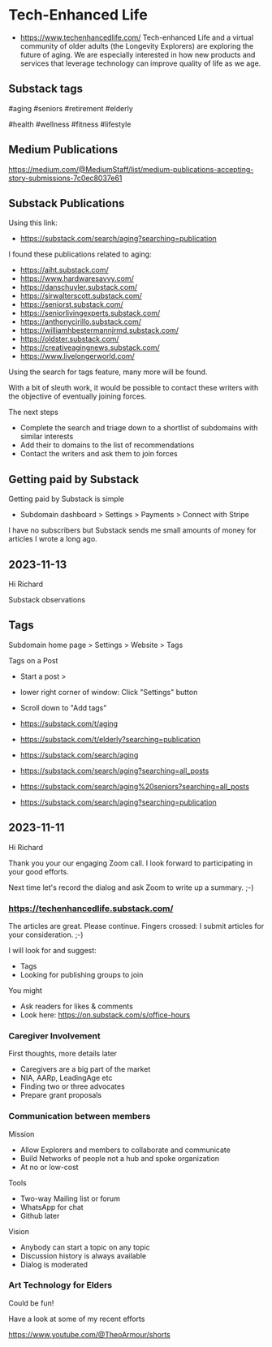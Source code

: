 # Tech-Enhanced Life

* https://www.techenhancedlife.com/
Tech-enhanced Life and a virtual community of older adults (the Longevity Explorers) are exploring the future of aging. We are especially interested in how new products and services that leverage technology can improve quality of life as we age.

## Substack tags

#aging #seniors #retirement #elderly

#health #wellness #fitness #lifestyle

## Medium Publications

https://medium.com/@MediumStaff/list/medium-publications-accepting-story-submissions-7c0ec8037e61


## Substack Publications


Using this link:

* https://substack.com/search/aging?searching=publication

I found these publications related to aging:

* https://aiht.substack.com/
* https://www.hardwaresavvy.com/
* https://danschuyler.substack.com/
* https://sirwalterscott.substack.com/
* https://seniorst.substack.com/
* https://seniorlivingexperts.substack.com/
* https://anthonycirillo.substack.com/
* https://williamhbestermannjrmd.substack.com/
* https://oldster.substack.com/
* https://creativeagingnews.substack.com/
* https://www.livelongerworld.com/

Using the search for tags feature, many more will be found.

With a bit of sleuth work, it would be possible to contact these writers with the objective of eventually joining forces.

The next steps

* Complete the search and triage down to a shortlist of subdomains with similar interests
* Add their to domains to the list of recommendations
* Contact the writers and ask them to join forces


## Getting paid by Substack

Getting paid by Substack is simple

* Subdomain dashboard > Settings > Payments > Connect with Stripe

I have no subscribers but Substack sends me small amounts of money for articles I wrote a long ago.





## 2023-11-13

Hi Richard

Substack observations

## Tags

Subdomain home page > Settings > Website > Tags

Tags on a Post
* Start a post >
* lower right corner of window: Click "Settings" button
* Scroll down to "Add tags"

* https://substack.com/t/aging
* https://substack.com/t/elderly?searching=publication
* https://substack.com/search/aging
* https://substack.com/search/aging?searching=all_posts
* https://substack.com/search/aging%20seniors?searching=all_posts
* https://substack.com/search/aging?searching=publication

## 2023-11-11

Hi Richard

Thank you your our engaging Zoom call. I look forward to participating in your good efforts.

Next time let's record the dialog and ask Zoom to write up a summary. ;-)


### https://techenhancedlife.substack.com/

The articles are great. Please continue. Fingers crossed: I submit articles for your consideration. ;-)

I will look for and suggest:

* Tags
* Looking for publishing groups to join

You might

* Ask readers for likes & comments
* Look here: https://on.substack.com/s/office-hours


### Caregiver Involvement

First thoughts, more details later

* Caregivers are a big part of the market
* NIA, AARp, LeadingAge etc
* Finding two or three advocates
* Prepare grant proposals


### Communication between members

Mission
* Allow Explorers and members to collaborate and communicate
* Build Networks of people not a hub and spoke organization
* At no or low-cost

Tools

* Two-way Mailing list or forum
* WhatsApp for chat
* Github later

Vision

* Anybody can start a topic on any topic
* Discussion history is always available
* Dialog is moderated


### Art Technology for Elders

Could be fun!

Have a look at some of my recent efforts

https://www.youtube.com/@TheoArmour/shorts

